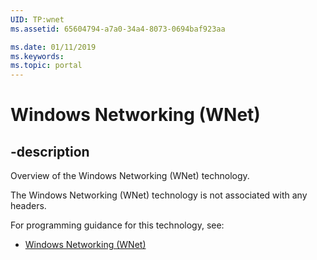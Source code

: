 ```yaml
---
UID: TP:wnet
ms.assetid: 65604794-a7a0-34a4-8073-0694baf923aa

ms.date: 01/11/2019
ms.keywords: 
ms.topic: portal
---
```


# Windows Networking (WNet)

## -description

Overview of the Windows Networking (WNet) technology.

The Windows Networking (WNet) technology is not associated with any headers.

For programming guidance for this technology, see:
* [Windows Networking (WNet)](/windows/desktop/wnet)

